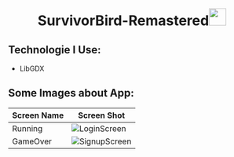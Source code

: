 <h1 align="center">SurvivorBird-Remastered<img src="https://media.giphy.com/media/sFcMnobHOZzoc/giphy.gif" width="35px" height="35px"> </h1>





<h2 align="left">Technologie I Use:</h2>

- LibGDX


<!-- Languages and Tools -->
<h2 align="left">Some Images about App:</h2>


| Screen Name          | Screen Shot                                                   |
|------------------|------------------------------------------------------------------|
| Running      | ![LoginScreen](https://imagesharing.com/uploads/20230414/1d89dbe83469cf741a3994712a6fa8d78c4b0ee0.jpg)|
| GameOver     | ![SignupScreen](https://imagesharing.com/uploads/20230414/f4d5a02347491a2f710006c255b2fa46f1515619.jpg)|
